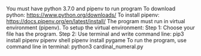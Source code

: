 You must have python 3.7.0 and pipenv to run program
	To download python: https://www.python.org/downloads/
	To install pipenv: https://docs.pipenv.org/en/latest/install/
The program must run in virtual environment (pipenv). To setup the virtual environment:
	Step 1: Choose your file has the program.
	Step 2: Use terminal and write command line:
			pip3 install pipenv
			pipenv shell
			pipenv install pygame
To run the program, use command line in terminal: python3 cardinal_numeral.py
